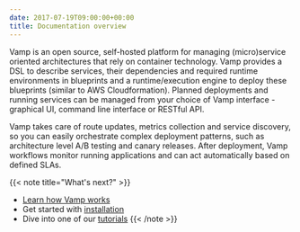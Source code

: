 ```yaml
---
date: 2017-07-19T09:00:00+00:00
title: Documentation overview
---
```


Vamp is an open source, self-hosted platform for managing (micro)service oriented architectures that rely on container
 technology. Vamp provides a DSL to describe services, their dependencies and required runtime environments in blueprints 
 and a runtime/execution engine to deploy these blueprints (similar to AWS Cloudformation). 
 Planned deployments and running services can be managed from your choice of Vamp interface - graphical UI, command line 
 interface or RESTful API.

Vamp takes care of route updates, metrics collection and service discovery, so you can easily orchestrate complex 
deployment patterns, such as architecture level A/B testing and canary releases.
After deployment, Vamp workflows monitor running applications and can act automatically based on defined SLAs.  





{{< note title="What's next?" >}}
* [Learn how Vamp works](/documentation/how-vamp-works/architecture-and-components/)
* Get started with [installation](/documentation/installation/overview)
* Dive into one of our [tutorials](/documentation/tutorials/)
{{< /note >}}

